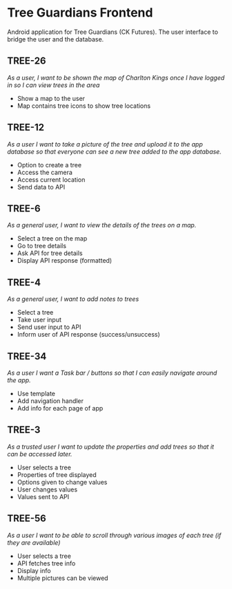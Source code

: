 # Tree Guardians Frontend

Android application for Tree Guardians (CK Futures). The user interface to bridge the user and the database.

## TREE-26
*As a user, I want to be shown the map of Charlton Kings once I have logged in so I can view trees in the area*
 - Show a map to the user
 - Map contains tree icons to show tree locations
## TREE-12
*As a user I want to take a picture of the tree and upload it to the app database so that everyone can see a new tree added to the app database.*
 - Option to create a tree
 - Access the camera
 - Access current location
 - Send data to API
## TREE-6
*As a general user, I want to view the details of the trees on a map.*
 - Select a tree on the map
 - Go to tree details
 - Ask API for tree details
 - Display API response (formatted)
## TREE-4
*As a general user, I want to add notes to trees*
 - Select a tree
 - Take user input
 - Send user input to API
 - Inform user of API response (success/unsuccess)
## TREE-34
*As a user I want a Task bar / buttons so that I can easily navigate around the app.*
 - Use template
 - Add navigation handler
 - Add info for each page of app
## TREE-3
*As a trusted user I want to update the properties and add  trees so that it can be accessed later.*
 - User selects a tree
 - Properties of tree displayed
 - Options given to change values
 - User changes values
 - Values sent to API
## TREE-56
*As a user I want to be able to scroll through various images of each tree (if they are available)*
 - User selects a tree
 - API fetches tree info
 - Display info
 - Multiple pictures can be viewed
